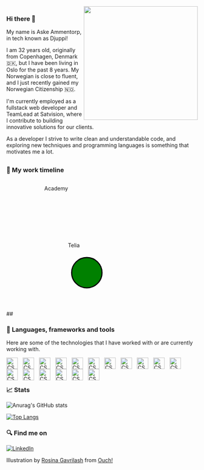 <img align="right" width="300" style="position:relative;" src=https://github.com/Djuppi/Djuppi/assets/54138148/b4a5fe2e-a2c4-4f05-a0ed-3d724857476f />

### Hi there 👋

My name is Aske Ammentorp, in tech known as Djuppi!

I am 32 years old, originally from Copenhagen, Denmark 🇩🇰, but I have been living in Oslo for the past 8 years. My Norwegian is close to fluent, and I just recently gained my Norwegian Citizenship 🇳🇴. 

I'm currently employed as a fullstack web developer and TeamLead at Satvision, where I contribute to building innovative solutions for our clients.

As a developer I strive to write clean and understandable code, and exploring new techniques and programming languages is something that motivates me a lot. 

##
### 🏢 My work timeline 
<div class="timeline" style="display:flex;">
  <svg width="100px">
      <p>Academy</p>
      <circle cx="50" cy="50" r="40" stroke="black" stroke-width="3" fill="red" />
  </svg>
  <div class="line"></div>
  <svg width="100px">
      <p>Telia</p>
      <circle cx="50" cy="50" r="40" stroke="black" stroke-width="3" fill="blue" />
  </svg>
  <div class="line"></div>
  <svg width="100px">
      <!-- Add your SVG content here -->
      <circle cx="50" cy="50" r="40" stroke="black" stroke-width="3" fill="green" />
  </svg>
</div>
##

### 🧰 Languages, frameworks and tools
Here are some of the technologies that I have worked with or are currently working with.

<img align="left" alt="CSharp" width="30px" style="padding-right:10px;"  src="https://cdn.jsdelivr.net/gh/devicons/devicon@latest/icons/javascript/javascript-plain.svg" />
<img align="left" alt="CSharp" width="30px" style="padding-right:10px;" src="https://cdn.jsdelivr.net/gh/devicons/devicon@latest/icons/typescript/typescript-plain.svg" />
<img align="left" alt="CSharp" width="30px" style="padding-right:10px;" src="https://cdn.jsdelivr.net/gh/devicons/devicon@latest/icons/csharp/csharp-plain.svg" />
<img align="left" alt="CSharp" width="30px" style="padding-right:10px;" src="https://cdn.jsdelivr.net/gh/devicons/devicon@latest/icons/azuresqldatabase/azuresqldatabase-original.svg" />                   
<img align="left" alt="CSharp" width="30px" style="padding-right:10px;" src="https://cdn.jsdelivr.net/gh/devicons/devicon@latest/icons/css3/css3-plain-wordmark.svg" />
<img align="left" alt="CSharp" width="30px" style="padding-right:10px;" src="https://cdn.jsdelivr.net/gh/devicons/devicon@latest/icons/kotlin/kotlin-plain.svg" />
<img align="left" alt="CSharp" width="30px" style="padding-right:10px;" src="https://cdn.jsdelivr.net/gh/devicons/devicon@latest/icons/swift/swift-original.svg" />
<img align="left" alt="CSharp" width="30px" style="padding-right:10px;" src="https://cdn.jsdelivr.net/gh/devicons/devicon@latest/icons/react/react-original.svg" />
<img align="left" alt="CSharp" width="30px" style="padding-right:10px;"  src="https://cdn.jsdelivr.net/gh/devicons/devicon@latest/icons/nodejs/nodejs-plain-wordmark.svg" />
<img align="left" alt="CSharp" width="30px" style="padding-right:10px;" src="https://cdn.jsdelivr.net/gh/devicons/devicon@latest/icons/nextjs/nextjs-original.svg" />
<img align="left" alt="CSharp" width="30px" style="padding-right:10px;" src="https://cdn.jsdelivr.net/gh/devicons/devicon@latest/icons/dot-net/dot-net-plain-wordmark.svg" />
<img align="left" alt="CSharp" width="30px" style="padding-right:10px;"  src="https://cdn.jsdelivr.net/gh/devicons/devicon@latest/icons/vitejs/vitejs-original.svg" />
<img align="left" alt="CSharp" width="30px" style="padding-right:10px;"  src="https://cdn.jsdelivr.net/gh/devicons/devicon@latest/icons/materialui/materialui-original.svg" />
<img align="left" alt="CSharp" width="30px" style="padding-right:10px;" src="https://cdn.jsdelivr.net/gh/devicons/devicon@latest/icons/docker/docker-original.svg" />
<img align="left" alt="CSharp" width="30px" style="padding-right:10px;" src="https://cdn.jsdelivr.net/gh/devicons/devicon@latest/icons/azure/azure-original.svg" />
<img align="left" alt="CSharp" width="30px" style="padding-right:10px;" src="https://cdn.jsdelivr.net/gh/devicons/devicon@latest/icons/azuredevops/azuredevops-original.svg" />
<img align="left" alt="CSharp" width="30px" style="padding-right:10px;" src="https://cdn.jsdelivr.net/gh/devicons/devicon@latest/icons/googlecloud/googlecloud-original.svg" />        
</br>
</br>

#     

### 📈 Stats
![Anurag's GitHub stats](https://github-readme-stats.vercel.app/api?username=djuppi&show_icons=true&theme=great-gatsby)

[![Top Langs](https://github-readme-stats.vercel.app/api/top-langs/?username=djuppi&theme=great-gatsby)](https://github.com/anuraghazra/github-readme-stats)

### 🔍 Find me on
[![LinkedIn](https://img.shields.io/badge/linkedin-%230077B5.svg?style=for-the-badge&logo=linkedin&logoColor=white)](https://www.linkedin.com/in/aske-djupnes-ammentorp/)

Illustration by <a href="https://icons8.com/illustrations/author/HxMFjfKZdNq2">Rosina Gavrilash</a> from <a href="https://icons8.com/illustrations">Ouch!</a>

